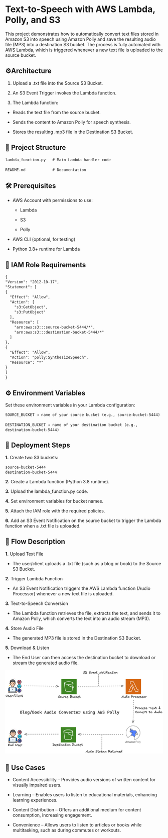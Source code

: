 
# Text-to-Speech with AWS Lambda, Polly, and S3

This project demonstrates how to automatically convert text files stored in Amazon S3 into speech using Amazon Polly and save the resulting audio file (MP3) into a destination S3 bucket. The process is fully automated with AWS Lambda, which is triggered whenever a new text file is uploaded to the source bucket.

## ⚙️Architecture

1. Upload a .txt file into the Source S3 Bucket.

2. An S3 Event Trigger invokes the Lambda function.

3. The Lambda function:

 * Reads the text file from the source bucket.

 * Sends the content to Amazon Polly for speech synthesis.

 * Stores the resulting .mp3 file in the Destination S3 Bucket.

## 📂 Project Structure

    lambda_function.py   # Main Lambda handler code

    README.md            # Documentation

## 🛠️ Prerequisites

* AWS Account with permissions to use:

  * Lambda

  * S3

   * Polly

* AWS CLI (optional, for testing)

* Python 3.8+ runtime for Lambda
## 🔑 IAM Role Requirements

    
    {
    "Version": "2012-10-17",
    "Statement": [
    {
      "Effect": "Allow",
      "Action": [
        "s3:GetObject",
        "s3:PutObject"
      ],
      "Resource": [
        "arn:aws:s3:::source-bucket-5444/*",
        "arn:aws:s3:::destination-bucket-5444/*"
      ]
    },
    {
      "Effect": "Allow",
      "Action": "polly:SynthesizeSpeech",
      "Resource": "*"
    }
    ]
    }

    

























## ⚙️ Environment Variables

Set these environment variables in your Lambda configuration:

    SOURCE_BUCKET → name of your source bucket (e.g., source-bucket-5444)

    DESTINATION_BUCKET → name of your destination bucket (e.g., destination-bucket-5444)
## 🚀 Deployment Steps

**1.** Create two S3 buckets:

    source-bucket-5444
    destination-bucket-5444

**2.** Create a Lambda function (Python 3.8 runtime).

**3.** Upload the lambda_function.py code.

**4.** Set environment variables for bucket names.

**5.** Attach the IAM role with the required policies.

**6.** Add an S3 Event Notification on the source bucket to       trigger the Lambda function when a .txt file is uploaded.
## 🔄 Flow Description

**1.** Upload Text File
* The user/client uploads a .txt file (such as a blog or book) to the Source S3 Bucket.

**2.** Trigger Lambda Function
* An S3 Event Notification triggers the AWS Lambda function (Audio Processor) whenever a new text file is uploaded.

**3.** Text-to-Speech Conversion
* The Lambda function retrieves the file, extracts the text, and sends it to Amazon Polly, which converts the text into an audio stream (MP3).

**4.** Store Audio File
* The generated MP3 file is stored in the Destination S3 Bucket.

**5.** Download & Listen
* The End User can then access the destination bucket to download or stream the generated audio file.


![App Screenshot](https://github.com/vivekshinde25/AWS-PROJECTS/blob/2cb497058a1776ed5499c1bd9d41fac6ec6330a1/Text-to-Speech%20with%20AWS%20Lambda%2C%20Polly%2C%20and%20S3/Screenshot%202025-08-24%20141359.png)

## 🎯 Use Cases


* Content Accessibility – Provides audio versions of written content for visually impaired users.

* Learning – Enables users to listen to educational materials, enhancing learning experiences.

* Content Distribution – Offers an additional medium for content consumption, increasing engagement.

* Convenience – Allows users to listen to articles or books while multitasking, such as during commutes or workouts.
